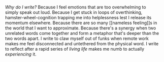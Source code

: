 *Why do I write?*
Because I feel emotions that are too overwhelming to simply speak out loud. Because I get stuck in loops of overthinking, hamster-wheel-cognition trapping me into helplessness lest I release its momentum elsewhere. Because there are so many [[nameless feeling]]s in the world that I want to approximate. Because there's a synergy when two unrelated words come together and form a metaphor that's deeper than the two words apart. 
I write to claw myself out of funks when remote work makes me feel disconnected and untethered from the physical word. I write to reflect after a rapid series of *living life* makes me numb to actually *experiencing* it.